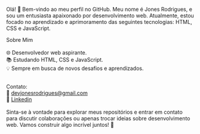 Olá! 👋 Bem-vindo ao meu perfil no GitHub. Meu nome é Jones Rodrigues, e sou um entusiasta apaixonado por desenvolvimento web. Atualmente, estou focado no aprendizado e aprimoramento das seguintes tecnologias: HTML, CSS e JavaScript.

Sobre Mim <br> <br>
🌐 Desenvolvedor web aspirante. <br>
📚 Estudando HTML, CSS e JavaScript. <br>
💡 Sempre em busca de novos desafios e aprendizados. <br> <br>

Contato: <br>
📧 devjonesrodrigues@gmail.com <br>
🔗 <a href="www.linkedin.com/in/jones-rodrigues-997635281">Linkedin</a>  <br> <br>
Sinta-se à vontade para explorar meus repositórios e entrar em contato para discutir colaborações ou apenas trocar ideias sobre desenvolvimento web. Vamos construir algo incrível juntos! 🚀 <br> 
